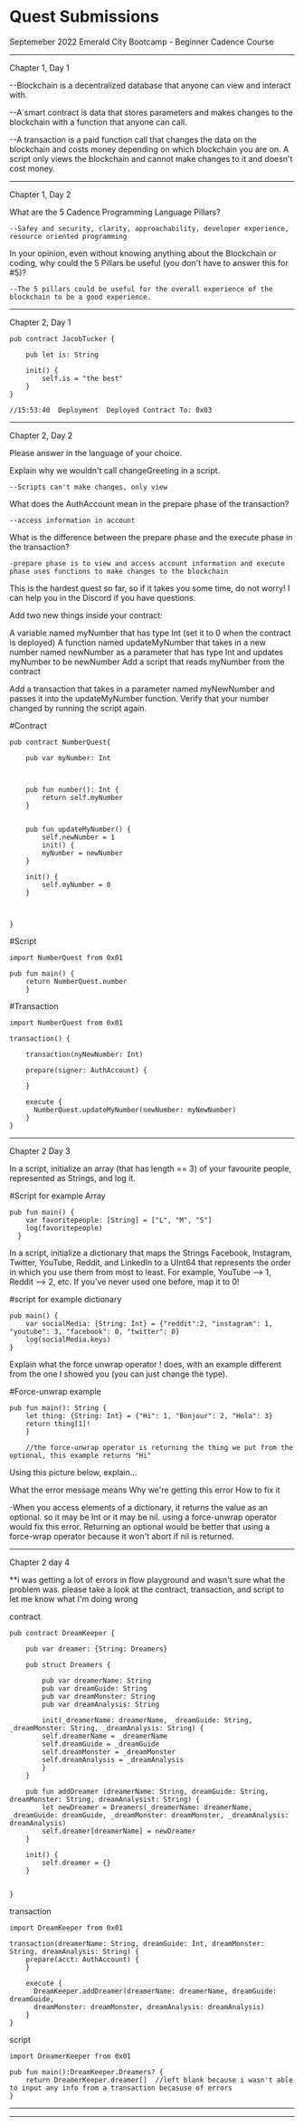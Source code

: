 # Quest Submissions

Septemeber 2022 Emerald City Bootcamp - Beginner Cadence Course

----------

Chapter 1, Day 1


--Blockchain is a decentralized database that anyone can view and interact with. 

--A smart contract is data that stores parameters and makes changes to the blockchain with a function that anyone can call. 

--A transaction is a paid function call that changes the data on the blockchain and costs money depending on which blockchain you are on.
A script only views the blockchain and cannot make changes to it and doesn't cost money. 

----------

Chapter 1, Day 2

What are the 5 Cadence Programming Language Pillars?

    --Safey and security, clarity, approachability, developer experience, resource oriented programming

In your opinion, even without knowing anything about the Blockchain or coding, why could the 5 Pillars be useful (you don't have to answer this for #5)?

    --The 5 pillars could be useful for the overall experience of the blockchain to be a good experience. 


-----

Chapter 2, Day 1 

```cadence
pub contract JacobTucker {

    pub let is: String

    init() {
        self.is = "the best"
    }
}

//15:53:40  Deployment  Deployed Contract To: 0x03
```

-----

Chapter 2, Day 2

Please answer in the language of your choice.

Explain why we wouldn't call changeGreeting in a script.

    --Scripts can't make changes, only view   

What does the AuthAccount mean in the prepare phase of the transaction?

    --access information in account

What is the difference between the prepare phase and the execute phase in the transaction?

    -prepare phase is to view and access account information and execute phase uses functions to make changes to the blockchain

This is the hardest quest so far, so if it takes you some time, do not worry! I can help you in the Discord if you have questions.

Add two new things inside your contract:

A variable named myNumber that has type Int (set it to 0 when the contract is deployed)
A function named updateMyNumber that takes in a new number named newNumber as a parameter that has type Int and updates myNumber to be newNumber
Add a script that reads myNumber from the contract

Add a transaction that takes in a parameter named myNewNumber and passes it into the updateMyNumber function. Verify that your number changed by running the script again.

#Contract

```cadence
pub contract NumberQuest{

    pub var myNumber: Int



    pub fun number(): Int {
        return self.myNumber
    }


    pub fun updateMyNumber() {
        self.newNumber = 1
        init() {
        myNumber = newNumber
    }

    init() {
        self.myNumber = 0
    }

   

}
```

#Script

```cadence
import NumberQuest from 0x01

pub fun main() {
    return NumberQuest.number
    }
```

#Transaction

```cadence
import NumberQuest from 0x01

transaction() {

    transaction(nyNewNumber: Int)
    
    prepare(signer: AuthAccount) {
    
    }

    execute {
      NumberQuest.updateMyNumber(newNumber: myNewNumber)
    }
}
```
-----------------

Chapter 2 Day 3

In a script, initialize an array (that has length == 3) of your favourite people, represented as Strings, and log it.

#Script for example Array
```cadence
pub fun main() {
    var favoritepeople: [String] = ["L", "M", "S"]
    log(favoritepeople)
  }
```

In a script, initialize a dictionary that maps the Strings Facebook, Instagram, Twitter, YouTube, Reddit, and LinkedIn to a UInt64 that represents the order in which you use them from most to least. For example, YouTube --> 1, Reddit --> 2, etc. If you've never used one before, map it to 0!

#script for example dictionary 
```cadence
pub main() {
    var socialMedia: {String: Int} = {"reddit":2, "instagram": 1, "youtube": 3, "facebook": 0, "twitter": 0}
    log(socialMedia.keys)
}
```

Explain what the force unwrap operator ! does, with an example different from the one I showed you (you can just change the type).

#Force-unwrap example
```cadence
pub fun main(): String {
    let thing: {String: Int} = {"Hi": 1, "Bonjour": 2, "Hola": 3}
    return thing[1]!
    }
    
    //the force-unwrap operator is returning the thing we put from the optional, this example returns "Hi"
```
    
    
    
Using this picture below, explain...

What the error message means
Why we're getting this error
How to fix it

-When you access elements of a dictionary, it returns the value as an optional. so it may be Int or it may be nil. using a force-unwrap operator would fix this error. Returning an optional would be better that using a force-wrap operator because it won't abort if nil is returned. 


------

Chapter 2 day 4

**i was getting a lot of errors in flow playground and wasn't sure what the problem was. please take a look at the contract, transaction, and script to let me know what I'm doing wrong

contract
```cadence
pub contract DreamKeeper {    

    pub var dreamer: {String: Dreamers}

    pub struct Dreamers {

        pub var dreamerName: String
        pub var dreamGuide: String
        pub var dreamMonster: String
        pub var dreamAnalysis: String

        init(_dreamerName: dreamerName, _dreamGuide: String, _dreamMonster: String, _dreamAnalysis: String) {
        self.dreamerName = _dreamerName
        self.dreamGuide = _dreamGuide
        self.dreamMonster = _dreamMonster
        self.dreamAnalysis = _dreamAnalysis
        }
    }

    pub fun addDreamer (dreamerName: String, dreamGuide: String, dreamMonster: String, dreamAnalysist: String) {
        let newDreamer = Dreamers(_dreamerName: dreamerName, _dreamGuide: dreamGuide, _dreamMonster: dreamMonster, _dreamAnalysis: dreamAnalysis)
        self.dreamer[dreamerName] = newDreamer
    }

    init() {
        self.dreamer = {}
    }
    

}
``` 
transaction
```cadence
import DreamKeeper from 0x01

transaction(dreamerName: String, dreamGuide: Int, dreamMonster: String, dreamAnalysis: String) {
    prepare(acct: AuthAccount) {
    }

    execute {
      DreamKeeper.addDreamer(dreamerName: dreamerName, dreamGuide: dreamGuide, 
      dreamMonster: dreamMonster, dreamAnalysis: dreamAnalysis)
    }
}
```
script
```cadence
import DreamerKeeper from 0x01

pub fun main():DreamKeeper.Dreamers? {
    return DreamerKeeper.dreamer[]  //left blank because i wasn't able to input any info from a transaction becasuse of errors 
}
```

-------
































  
    
    
---------------------

  
